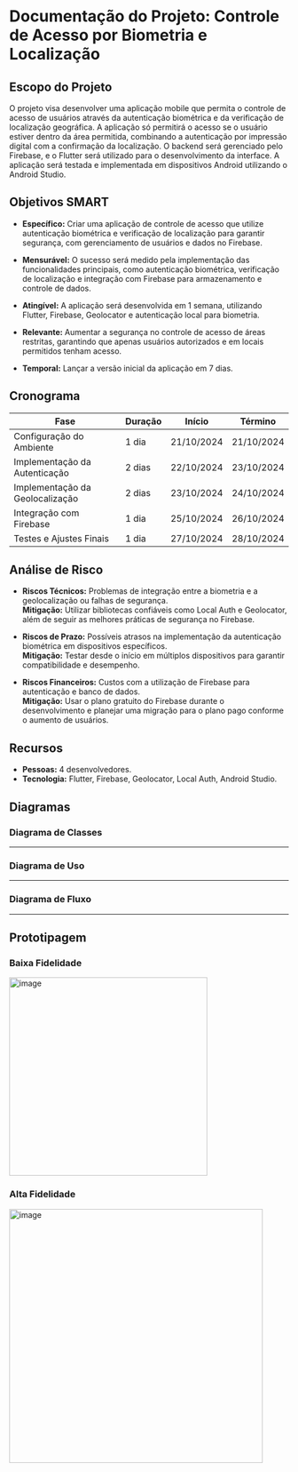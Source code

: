 # Documentação do Projeto: Controle de Acesso por Biometria e Localização

## Escopo do Projeto
O projeto visa desenvolver uma aplicação mobile que permita o controle de acesso de usuários através da autenticação biométrica e da verificação de localização geográfica. A aplicação só permitirá o acesso se o usuário estiver dentro da área permitida, combinando a autenticação por impressão digital com a confirmação da localização. O backend será gerenciado pelo Firebase, e o Flutter será utilizado para o desenvolvimento da interface. A aplicação será testada e implementada em dispositivos Android utilizando o Android Studio.

## Objetivos SMART

- **Específico:** Criar uma aplicação de controle de acesso que utilize autenticação biométrica e verificação de localização para garantir segurança, com gerenciamento de usuários e dados no Firebase.
  
- **Mensurável:** O sucesso será medido pela implementação das funcionalidades principais, como autenticação biométrica, verificação de localização e integração com Firebase para armazenamento e controle de dados.
  
- **Atingível:** A aplicação será desenvolvida em 1 semana, utilizando Flutter, Firebase, Geolocator e autenticação local para biometria.
  
- **Relevante:** Aumentar a segurança no controle de acesso de áreas restritas, garantindo que apenas usuários autorizados e em locais permitidos tenham acesso.
  
- **Temporal:** Lançar a versão inicial da aplicação em 7 dias.

## Cronograma

| Fase                            | Duração    | Início      | Término     |
|----------------------------------|------------|-------------|-------------|
| Configuração do Ambiente         | 1 dia      | 21/10/2024  | 21/10/2024  |
| Implementação da Autenticação    | 2 dias     | 22/10/2024  | 23/10/2024  |
| Implementação da Geolocalização  | 2 dias     | 23/10/2024  | 24/10/2024  |
| Integração com Firebase          | 1 dia      | 25/10/2024  | 26/10/2024  |
| Testes e Ajustes Finais          | 1 dia      | 27/10/2024  | 28/10/2024  |

## Análise de Risco

- **Riscos Técnicos:** Problemas de integração entre a biometria e a geolocalização ou falhas de segurança.  
  **Mitigação:** Utilizar bibliotecas confiáveis como Local Auth e Geolocator, além de seguir as melhores práticas de segurança no Firebase.

- **Riscos de Prazo:** Possíveis atrasos na implementação da autenticação biométrica em dispositivos específicos.  
  **Mitigação:** Testar desde o início em múltiplos dispositivos para garantir compatibilidade e desempenho.

- **Riscos Financeiros:** Custos com a utilização de Firebase para autenticação e banco de dados.  
  **Mitigação:** Usar o plano gratuito do Firebase durante o desenvolvimento e planejar uma migração para o plano pago conforme o aumento de usuários.

## Recursos

- **Pessoas:** 4 desenvolvedores.
- **Tecnologia:** Flutter, Firebase, Geolocator, Local Auth, Android Studio.
  
## Diagramas

### Diagrama de Classes
-----

### Diagrama de Uso
-----

### Diagrama de Fluxo
-----

## Prototipagem

### Baixa Fidelidade
<img width="357" alt="image" src="https://github.com/user-attachments/assets/231e745c-df73-439c-ad89-1174c623a0ab">

### Alta Fidelidade
<img width="457" alt="image" src="https://github.com/user-attachments/assets/93d0d811-1b79-4e7e-a40d-b5f3aa593ec0">

